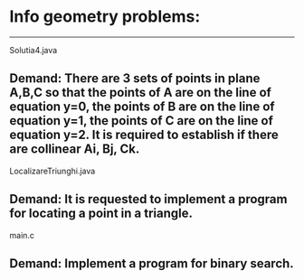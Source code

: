 # Info geometry problems:
----------------------------------------------------------------------------------------------------------------
Solutia4.java

Demand: There are 3 sets of points in plane A,B,C so that the points of A are on the line of equation y=0, the points of B are on the line of equation y=1, the points of C are on the line of equation y=2. It is required to establish if there are collinear Ai, Bj, Ck.
----------------------------------------------------------------------------------------------------------------
LocalizareTriunghi.java

Demand: It is requested to implement a program for locating a point in a triangle.
----------------------------------------------------------------------------------------------------------------
main.c

Demand: Implement a program for binary search.
----------------------------------------------------------------------------------------------------------------

